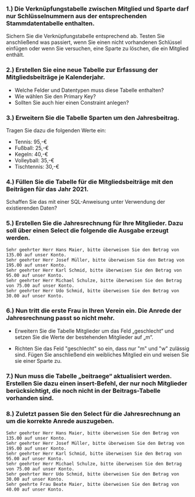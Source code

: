 ### 1.) Die Verknüpfungstabelle zwischen Mitglied und Sparte darf nur Schlüsselnummern aus der entsprechenden Stammdatentabelle enthalten.

Sichern Sie die Verknüpfungstabelle entsprechend ab. Testen Sie anschließend was passiert, wenn Sie einen nicht vorhandenen Schlüssel einfügen oder wenn Sie versuchen, eine Sparte zu löschen, die ein Mitglied enthält.

### 2.) Erstellen Sie eine neue Tabelle zur Erfassung der Mitgliedsbeiträge je Kalenderjahr.

+  Welche Felder und Datentypen muss diese Tabelle enthalten? 
+ Wie wählen Sie den Primary Key? 
+ Sollten Sie auch hier einen Constraint anlegen?

### 3.) Erweitern Sie die Tabelle Sparten um den Jahresbeitrag.

Tragen Sie dazu die folgenden Werte ein:

+ Tennis: 95,-€
+ Fußball: 25,-€
+ Kegeln: 40,-€
+ Volleyball: 35,-€
+ Tischtennis: 30,-€

### 4.) Füllen Sie die Tabelle für die Mitgliedsbeiträge mit den Beiträgen für das Jahr 2021. 

Schaffen Sie das mit einer SQL-Anweisung unter Verwendung der existierenden Daten?

### 5.) Erstellen Sie die Jahresrechnung für Ihre Mitglieder. Dazu soll über einen Select die folgende die Ausgabe erzeugt werden.

```
Sehr geehrter Herr Hans Maier, bitte überweisen Sie den Betrag von 135.00 auf unser Konto.
Sehr geehrter Herr Josef Müller, bitte überweisen Sie den Betrag von 195.00 auf unser Konto.
Sehr geehrter Herr Karl Schmid, bitte überweisen Sie den Betrag von 95.00 auf unser Konto.
Sehr geehrter Herr Michael Schulze, bitte überweisen Sie den Betrag von 75.00 auf unser Konto.
Sehr geehrter Herr Udo Schmid, bitte überweisen Sie den Betrag von 30.00 auf unser Konto.
```


### 6.) Nun tritt die erste Frau in Ihren Verein ein. Die Anrede der Jahresrechnung passt so nicht mehr. 

+ Erweitern Sie die Tabelle Mitglieder um das Feld „geschlecht“ und setzen Sie die Werte der bestehenden Mitglieder auf „m“. 

+ Richten Sie das Feld "geschlecht" so ein, dass nur "m" und "w" zulässig sind. Fügen Sie anschließend ein weibliches Mitglied ein und weisen Sie sie einer Sparte zu.

### 7.) Nun muss die Tabelle „beitraege“ aktualisiert werden. Erstellen Sie dazu einen insert-Befehl, der nur noch Mitglieder berücksichtigt, die noch nicht in der Beitrags-Tabelle vorhanden sind.

### 8.) Zuletzt passen Sie den Select für die Jahresrechnung an um die korrekte Anrede auszugeben.

```
Sehr geehrter Herr Hans Maier, bitte überweisen Sie den Betrag von 135.00 auf unser Konto.
Sehr geehrter Herr Josef Müller, bitte überweisen Sie den Betrag von 195.00 auf unser Konto.
Sehr geehrter Herr Karl Schmid, bitte überweisen Sie den Betrag von 95.00 auf unser Konto.
Sehr geehrter Herr Michael Schulze, bitte überweisen Sie den Betrag von 75.00 auf unser Konto.
Sehr geehrter Herr Udo Schmid, bitte überweisen Sie den Betrag von 30.00 auf unser Konto.
Sehr geehrte Frau Beate Maier, bitte überweisen Sie den Betrag von 40.00 auf unser Konto.
```
